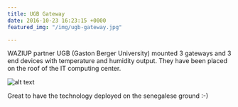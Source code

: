 ```yaml
---
title: UGB Gateway
date: 2016-10-23 16:23:15 +0000
featured_img: "/img/ugb-gateway.jpg"

---
```

WAZIUP partner UGB (Gaston Berger University) mounted 3 gateways and 3 end devices with temperature and humidity output. They have been placed on the roof of the IT computing center.

<!--more-->

![alt text](/img/use_case1.jpg "Workshop")

Great to have the technology deployed on the senegalese ground :-)